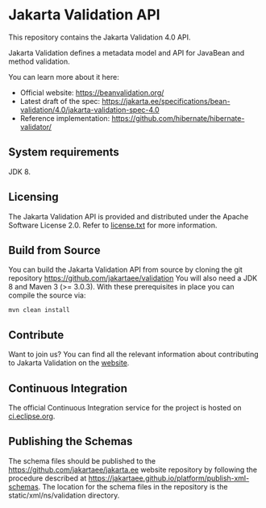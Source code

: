 # Jakarta Validation API

This repository contains the Jakarta Validation 4.0 API.

Jakarta Validation defines a metadata model and API for JavaBean and method validation.

You can learn more about it here:
* Official website: <https://beanvalidation.org/>
* Latest draft of the spec: <https://jakarta.ee/specifications/bean-validation/4.0/jakarta-validation-spec-4.0>
* Reference implementation: <https://github.com/hibernate/hibernate-validator/>

## System requirements

JDK 8.

## Licensing

The Jakarta Validation API is provided and distributed under the Apache Software License 2.0.
Refer to [license.txt](https://github.com/jakartaee/validation/blob/master/license.txt) for more information.

## Build from Source

You can build the Jakarta Validation API from source by cloning the git repository https://github.com/jakartaee/validation
You will also need a JDK 8 and Maven 3 (>= 3.0.3). With these prerequisites in place you can compile the source via:

    mvn clean install

## Contribute

Want to join us? You can find all the relevant information about contributing to Jakarta Validation on the [website](https://beanvalidation.org/contribute/).

## Continuous Integration

The official Continuous Integration service for the project is hosted on [ci.eclipse.org](https://ci.eclipse.org/validation/).

## Publishing the Schemas
The schema files should be published to the https://github.com/jakartaee/jakarta.ee website repository by following the
procedure described at https://jakartaee.github.io/platform/publish-xml-schemas. The location for
the schema files in the repository is the static/xml/ns/validation directory.
